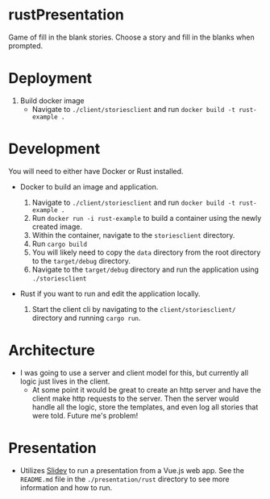 # rustPresentation
Game of fill in the blank stories. Choose a story and fill in the blanks when prompted.

# Deployment
1. Build docker image
    - Navigate to `./client/storiesclient` and run `docker build -t rust-example .`

# Development
You will need to either have Docker or Rust installed. 
- Docker to build an image and application.
    1. Navigate to `./client/storiesclient` and run `docker build -t rust-example .`
    2. Run `docker run -i rust-example` to build a container using the newly created image.
    3. Within the container, navigate to the `storiesclient` directory.
    4. Run `cargo build`
    5. You will likely need to copy the `data` directory from the root directory to the `target/debug` directory.
    6. Navigate to the `target/debug` directory and run the application using `./storiesclient`

- Rust if you want to run and edit the application locally.
    1. Start the client cli by navigating to the `client/storiesclient/` directory and running `cargo run`.

# Architecture
- I was going to use a server and client model for this, but currently all logic just lives in the client.
    - At some point it would be great to create an http server and have the client make http requests to the server. Then the server would handle all the logic, store the templates, and even log all stories that were told. Future me's problem!

# Presentation
- Utilizes [Slidev](https://sli.dev/) to run a presentation from a Vue.js web app. See the `README.md` file in the `./presentation/rust` directory to see more information and how to run.
